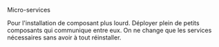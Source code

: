 Micro-services

Pour l'installation de composant plus lourd.
Déployer plein de petits composants qui communique entre eux.
On ne change que les services nécessaires sans avoir à tout réinstaller.
